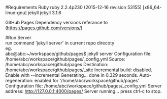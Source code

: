 #Requirements
Ruby ruby 2.2.4p230 (2015-12-16 revision 53155) [x86_64-linux-gnu] 
jekyll jekyll 3.1.6

GitHub Pages Dependency versions referance to (https://pages.github.com/versions/)  

#Run Server  
run command 'jekyll server' in current repo direcoty  
eg.  
abc@abc:~/workspace/github/pages$ jekyll server
Configuration file: /home/abc/workspace/github/pages/_config.yml
Source: /home/abc/workspace/github/pages
Destination: /home/abc/workspace/github/pages/_site
Incremental build: disabled. Enable with --incremental
Generating... 
done in 0.329 seconds.
Auto-regeneration: enabled for '/home/abc/workspace/github/pages'
Configuration file: /home/abc/workspace/github/pages/_config.yml
Server address: http://127.0.0.1:4000/pages/
Server running... press ctrl-c to stop.





